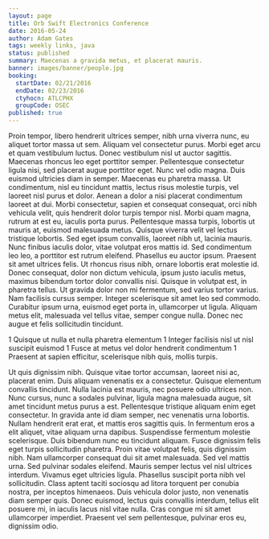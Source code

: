 ```yaml
---
layout: page
title: Orb Swift Electronics Conference
date: 2016-05-24
author: Adam Gates
tags: weekly links, java
status: published
summary: Maecenas a gravida metus, et placerat mauris.
banner: images/banner/people.jpg
booking:
  startDate: 02/21/2016
  endDate: 02/23/2016
  ctyhocn: ATLCPHX
  groupCode: OSEC
published: true
---
```

Proin tempor, libero hendrerit ultrices semper, nibh urna viverra nunc, eu aliquet tortor massa ut sem. Aliquam vel consectetur purus. Morbi eget arcu et quam vestibulum luctus. Donec vestibulum nisl ut auctor sagittis. Maecenas rhoncus leo eget porttitor semper. Pellentesque consectetur ligula nisi, sed placerat augue porttitor eget. Nunc vel odio magna. Duis euismod ultricies diam in semper. Maecenas eu pharetra massa. Ut condimentum, nisl eu tincidunt mattis, lectus risus molestie turpis, vel laoreet nisl purus et dolor. Aenean a dolor a nisi placerat condimentum laoreet at dui. Morbi consectetur, sapien et consequat consequat, orci nibh vehicula velit, quis hendrerit dolor turpis tempor nisl. Morbi quam magna, rutrum at est eu, iaculis porta purus.
Pellentesque massa turpis, lobortis ut mauris at, euismod malesuada metus. Quisque viverra velit vel lectus tristique lobortis. Sed eget ipsum convallis, laoreet nibh ut, lacinia mauris. Nunc finibus iaculis dolor, vitae volutpat eros mattis id. Sed condimentum leo leo, a porttitor est rutrum eleifend. Phasellus eu auctor ipsum. Praesent sit amet ultrices felis. Ut rhoncus risus nibh, ornare lobortis erat molestie id. Donec consequat, dolor non dictum vehicula, ipsum justo iaculis metus, maximus bibendum tortor dolor convallis nisi. Quisque in volutpat est, in pharetra tellus. Ut gravida dolor non mi fermentum, sed varius tortor varius. Nam facilisis cursus semper. Integer scelerisque sit amet leo sed commodo. Curabitur ipsum urna, euismod eget porta in, ullamcorper ut ligula. Aliquam metus elit, malesuada vel tellus vitae, semper congue nulla. Donec nec augue et felis sollicitudin tincidunt.

1 Quisque ut nulla et nulla pharetra elementum
1 Integer facilisis nisl ut nisl suscipit euismod
1 Fusce at metus vel dolor hendrerit condimentum
1 Praesent at sapien efficitur, scelerisque nibh quis, mollis turpis.

Ut quis dignissim nibh. Quisque vitae tortor accumsan, laoreet nisi ac, placerat enim. Duis aliquam venenatis ex a consectetur. Quisque elementum convallis tincidunt. Nulla lacinia est mauris, nec posuere odio ultrices non. Nunc cursus, nunc a sodales pulvinar, ligula magna malesuada augue, sit amet tincidunt metus purus a est. Pellentesque tristique aliquam enim eget consectetur. In gravida ante id diam semper, nec venenatis urna lobortis. Nullam hendrerit erat erat, et mattis eros sagittis quis. In fermentum eros a elit aliquet, vitae aliquam urna dapibus. Suspendisse fermentum molestie scelerisque.
Duis bibendum nunc eu tincidunt aliquam. Fusce dignissim felis eget turpis sollicitudin pharetra. Proin vitae volutpat felis, quis dignissim nibh. Nam ullamcorper consequat dui sit amet malesuada. Sed vel mattis urna. Sed pulvinar sodales eleifend. Mauris semper lectus vel nisl ultrices interdum. Vivamus eget ultricies ligula. Phasellus suscipit porta nibh vel sollicitudin. Class aptent taciti sociosqu ad litora torquent per conubia nostra, per inceptos himenaeos. Duis vehicula dolor justo, non venenatis diam semper quis. Donec euismod, lectus quis convallis interdum, tellus elit posuere mi, in iaculis lacus nisl vitae nulla. Cras congue mi sit amet ullamcorper imperdiet. Praesent vel sem pellentesque, pulvinar eros eu, dignissim odio.
